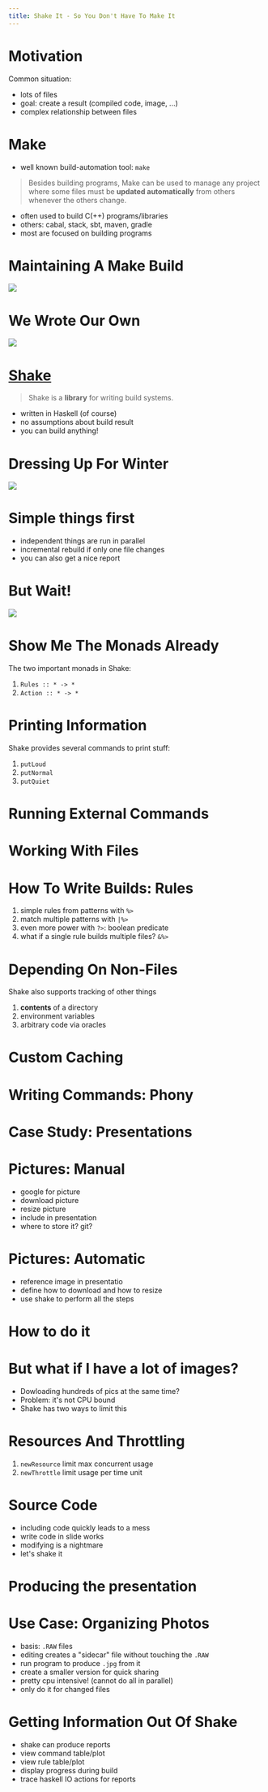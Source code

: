 ```yaml
---
title: Shake It - So You Don't Have To Make It
---
```

# Motivation

Common situation:

- lots of files
- goal: create a result (compiled code, image, ...)
- complex relationship between files

# Make

- well known build-automation tool: `make`

> Besides building programs, Make can be used to manage any
> project where some files must be **updated automatically** from
> others whenever the others change.
    
- often used to build C(++) programs/libraries
- others: cabal, stack, sbt, maven, gradle
- most are focused on building programs

# Maintaining A Make Build

![](images/maintain-make.jpg)

# We Wrote Our Own

![](images/own-build.jpg)

# [Shake](http://shakebuild.com/)

> Shake is a **library** for writing build systems.

- written in Haskell (of course)
- no assumptions about build result
- you can build anything!

# Dressing Up For Winter

![](graphviz/dressing.png)

# Simple things first

- independent things are run in parallel
- incremental rebuild if only one file changes
- you can also get a nice report

# But Wait!

![](images/theres-more.gif)

# Show Me The Monads Already

The two important monads in Shake:

1. `Rules :: * -> *`
2. `Action :: * -> *`

# Printing Information

Shake provides several commands to print stuff:

1. `putLoud`
2. `putNormal`
3. `putQuiet`

# Running External Commands

# Working With Files

# How To Write Builds: Rules

1. simple rules from patterns with `%>`
2. match multiple patterns with `|%>`
3. even more power with `?>`: boolean predicate
4. what if a single rule builds multiple files? `&%>`

# Depending On Non-Files

Shake also supports tracking of other things

1. **contents** of a directory
2. environment variables
3. arbitrary code via oracles

# Custom Caching

# Writing Commands: Phony

# Case Study: Presentations

# Pictures: Manual
- google for picture
- download picture
- resize picture
- include in presentation
- where to store it? git?

# Pictures: Automatic
- reference image in presentatio
- define how to download and how to resize
- use shake to perform all the steps

# How to do it

# But what if I have a lot of images?

- Dowloading hundreds of pics at the same time?
- Problem: it's not CPU bound
- Shake has two ways to limit this

# Resources And Throttling

1. `newResource` limit max concurrent usage
2. `newThrottle` limit usage per time unit

# Source Code

- including code quickly leads to a mess
- write code in slide works
- modifying is a nightmare
- let's shake it

# Producing the presentation

# Use Case: Organizing Photos

- basis: `.RAW` files
- editing creates a "sidecar" file without touching the `.RAW`
- run program to produce `.jpg` from it
- create a smaller version for quick sharing
- pretty cpu intensive! (cannot do all in parallel)
- only do it for changed files

# Getting Information Out Of Shake

- shake can produce reports
- view command table/plot
- view rule table/plot
- display progress during build
- trace haskell IO actions for reports
